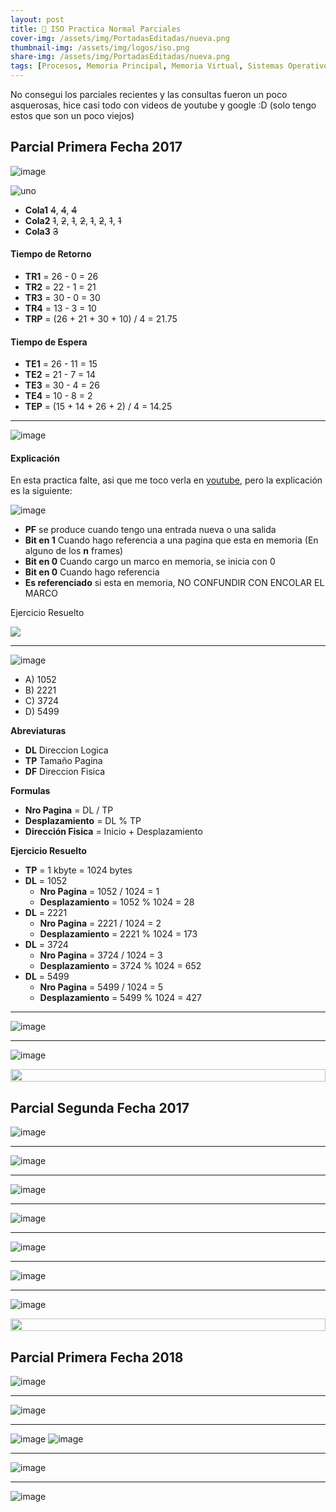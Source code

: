 ```yaml
---
layout: post
title: 💾 ISO Practica Normal Parciales
cover-img: /assets/img/PortadasEditadas/nueva.png
thumbnail-img: /assets/img/logos/iso.png
share-img: /assets/img/PortadasEditadas/nueva.png
tags: [Procesos, Memoria Principal, Memoria Virtual, Sistemas Operativos, Practicas, ISO]
---
```


No consegui los parciales recientes y las consultas fueron un poco asquerosas, hice casi todo con videos de youtube y google :D (solo tengo estos que son un poco viejos)

## Parcial Primera Fecha 2017

![image](https://github.com/Fabian-Martinez-Rincon/Fabian-Martinez-Rincon/assets/55964635/876df7cc-94c4-4efc-83ef-be5d9653bf68)

![uno](https://github.com/Fabian-Martinez-Rincon/Fabian-Martinez-Rincon/assets/55964635/a8646285-8bbc-45e2-b226-c5f74bb52df0)

- **Cola1** ~~4~~, ~~4~~, ~~4~~
- **Cola2** ~~1~~, ~~2~~, ~~1~~, ~~2~~, ~~1~~, ~~2~~, ~~1~~, ~~1~~
- **Cola3** ~~3~~

#### Tiempo de Retorno
- **TR1** = 26 - 0 = 26
- **TR2** = 22 - 1 = 21
- **TR3** = 30 - 0 = 30
- **TR4** = 13 - 3 = 10
- **TRP** = (26 + 21 + 30 + 10) / 4 = 21.75

#### Tiempo de Espera
- **TE1** = 26 - 11 = 15
- **TE2** = 21 - 7 = 14
- **TE3** = 30 - 4 = 26
- **TE4** = 10 - 8 = 2
- **TEP** = (15 + 14 + 26 + 2) / 4 = 14.25


---

![image](https://github.com/Fabian-Martinez-Rincon/Fabian-Martinez-Rincon/assets/55964635/9919f329-27de-4ca5-a9b9-0e32a562ffaf)


#### Explicación
En esta practica falte, asi que me toco verla en [youtube](https://www.youtube.com/watch?v=L_K5ooBrkw8), pero la explicación es la siguiente:


![image](https://github.com/Fabian-Martinez-Rincon/Fabian-Martinez-Rincon/assets/55964635/190a260f-b9d8-4693-adf4-136ff2b1388a)


- **PF** se produce cuando tengo una entrada nueva o una salida
- **Bit en 1** Cuando hago referencia a una pagina que esta en memoria (En alguno de los **n** frames)
- **Bit en 0** Cuando cargo un marco en memoria, se inicia con 0
- **Bit en 0** Cuando hago referencia  
- **Es referenciado** si esta en memoria, NO CONFUNDIR CON ENCOLAR EL MARCO

Ejercicio Resuelto

![](https://github.com/Fabian-Martinez-Rincon/Fabian-Martinez-Rincon/assets/55964635/2279ee94-e986-41ef-b1fc-4c868b619931)


---

![image](https://github.com/Fabian-Martinez-Rincon/Fabian-Martinez-Rincon/assets/55964635/7ea9794a-2954-406a-8900-e02b2fea86d4)

- A) 1052
- B) 2221
- C) 3724
- D) 5499

**Abreviaturas**
- **DL** Direccion Logica
- **TP** Tamaño Pagina
- **DF** Direccion Fisica

**Formulas**
- **Nro Pagina** = DL / TP
- **Desplazamiento** = DL % TP
- **Dirección Fisica** = Inicio + Desplazamiento

**Ejercicio Resuelto**

- **TP** = 1 kbyte = 1024 bytes
- **DL** = 1052
  - **Nro Pagina** = 1052 / 1024 = 1
  - **Desplazamiento** = 1052 % 1024 = 28
- **DL** = 2221
  - **Nro Pagina** = 2221 / 1024 = 2
  - **Desplazamiento** = 2221 % 1024 = 173
- **DL** = 3724
  - **Nro Pagina** = 3724 / 1024 = 3
  - **Desplazamiento** = 3724 % 1024 = 652
- **DL** = 5499
  - **Nro Pagina** = 5499 / 1024 = 5
  - **Desplazamiento** = 5499 % 1024 = 427




---

![image](https://github.com/Fabian-Martinez-Rincon/Fabian-Martinez-Rincon/assets/55964635/ed069903-77c1-4c5d-8d15-6a70b800eda4)

---

![image](https://github.com/Fabian-Martinez-Rincon/Fabian-Martinez-Rincon/assets/55964635/b2eef749-27af-4fbb-8743-65b542a0327e)

<img src= 'https://i.gifer.com/origin/8c/8cd3f1898255c045143e1da97fbabf10_w200.gif' height="20" width="100%">

## Parcial Segunda Fecha 2017

![image](https://github.com/Fabian-Martinez-Rincon/Fabian-Martinez-Rincon/assets/55964635/82adad19-b884-44f8-9392-c3757900fe36)

---

![image](https://github.com/Fabian-Martinez-Rincon/Fabian-Martinez-Rincon/assets/55964635/148fe07b-1910-4d90-882d-186a784d27af)

---

![image](https://github.com/Fabian-Martinez-Rincon/Fabian-Martinez-Rincon/assets/55964635/fa88ce05-7ab1-4814-a597-9f2a3dd48400)


---

![image](https://github.com/Fabian-Martinez-Rincon/Fabian-Martinez-Rincon/assets/55964635/c05c4968-d86e-4cbb-aef8-9902e808c26f)


---

![image](https://github.com/Fabian-Martinez-Rincon/Fabian-Martinez-Rincon/assets/55964635/fbf7ccf1-e499-4035-9ca3-2541062d0084)

---

![image](https://github.com/Fabian-Martinez-Rincon/Fabian-Martinez-Rincon/assets/55964635/540e1406-cec7-45a8-9202-5e1932abb25f)

---

![image](https://github.com/Fabian-Martinez-Rincon/Fabian-Martinez-Rincon/assets/55964635/bfa13b46-3009-4ed2-9784-16963fce8f38)


<img src= 'https://i.gifer.com/origin/8c/8cd3f1898255c045143e1da97fbabf10_w200.gif' height="20" width="100%">

## Parcial Primera Fecha 2018

![image](https://github.com/Fabian-Martinez-Rincon/Fabian-Martinez-Rincon/assets/55964635/b554cf5b-842a-4276-807d-169f7e24fcaf)

---

![image](https://github.com/Fabian-Martinez-Rincon/Fabian-Martinez-Rincon/assets/55964635/a8d1fe87-48bb-4527-840d-6ba439eec288)

---

![image](https://github.com/Fabian-Martinez-Rincon/Fabian-Martinez-Rincon/assets/55964635/c0d6f1c8-768d-4e59-b53f-689b36b46a78)
![image](https://github.com/Fabian-Martinez-Rincon/Fabian-Martinez-Rincon/assets/55964635/d4308474-6901-4fc8-9133-9a44d5ce2a34)

---

![image](https://github.com/Fabian-Martinez-Rincon/Fabian-Martinez-Rincon/assets/55964635/96b66b08-0c2c-46d4-bad5-82ae3160b10c)

---

![image](https://github.com/Fabian-Martinez-Rincon/Fabian-Martinez-Rincon/assets/55964635/ce2e4b64-690a-4cd5-92b2-e5d8f67e4cdb)